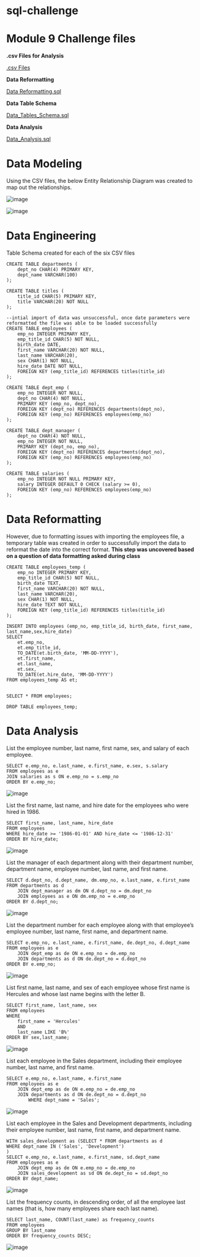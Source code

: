 # sql-challenge

# Module 9 Challenge files

**.csv Files for Analysis**

[.csv Files](https://static.bc-edx.com/data/dl-1-2/m9/lms/starter/Starter_Code.zip)

**Data Reformatting**

[Data Reformatting.sql](https://github.com/BryanCarney/sql-challenge/blob/main/data_formatting.sql)

**Data Table Schema**

[Data_Tables_Schema.sql](https://github.com/BryanCarney/sql-challenge/blob/main/data_tables_schema.sql)

**Data Analysis**

[Data_Analysis.sql](https://github.com/BryanCarney/sql-challenge/blob/main/data_analysis.sql)

# Data Modeling

Using the CSV files, the below Entity Relationship Diagram was created to map out the relationships.

![image](https://github.com/user-attachments/assets/922b5ded-0c26-411d-8236-14859414197b)

![image](https://github.com/user-attachments/assets/322627d1-df84-43f2-a575-dfaa8df0fc0e)

# Data Engineering

Table Schema created for each of the six CSV files

    CREATE TABLE departments (
        dept_no CHAR(4) PRIMARY KEY,
        dept_name VARCHAR(100)
    );
    
    CREATE TABLE titles (
        title_id CHAR(5) PRIMARY KEY,
        title VARCHAR(20) NOT NULL
    );
    
    --intial import of data was unsuccessful, once date parameters were reformatted the file was able to be loaded successfully
    CREATE TABLE employees (
        emp_no INTEGER PRIMARY KEY,
        emp_title_id CHAR(5) NOT NULL,
        birth_date DATE, 
        first_name VARCHAR(20) NOT NULL,
        last_name VARCHAR(20),
        sex CHAR(1) NOT NULL,
        hire_date DATE NOT NULL,
        FOREIGN KEY (emp_title_id) REFERENCES titles(title_id)
    );
    
    CREATE TABLE dept_emp (
        emp_no INTEGER NOT NULL,
        dept_no CHAR(4) NOT NULL,
        PRIMARY KEY (emp_no, dept_no),
        FOREIGN KEY (dept_no) REFERENCES departments(dept_no),
        FOREIGN KEY (emp_no) REFERENCES employees(emp_no)
    );
    
    CREATE TABLE dept_manager (
        dept_no CHAR(4) NOT NULL,
        emp_no INTEGER NOT NULL,
        PRIMARY KEY (dept_no, emp_no),
        FOREIGN KEY (dept_no) REFERENCES departments(dept_no),
        FOREIGN KEY (emp_no) REFERENCES employees(emp_no)
    );
    
    CREATE TABLE salaries (
        emp_no INTEGER NOT NULL PRIMARY KEY, 
        salary INTEGER DEFAULT 0 CHECK (salary >= 0), 
        FOREIGN KEY (emp_no) REFERENCES employees(emp_no)
    );

# Data Reformatting 

However, due to formatting issues with importing the employees file, a temporary table was created in order to successfully import the data to reformat the date into the correct format. **This step was uncovered based on a question of data formatting asked during class**

    CREATE TABLE employees_temp (
        emp_no INTEGER PRIMARY KEY,
        emp_title_id CHAR(5) NOT NULL,
        birth_date TEXT, 
        first_name VARCHAR(20) NOT NULL,
        last_name VARCHAR(20),
        sex CHAR(1) NOT NULL,
        hire_date TEXT NOT NULL,
        FOREIGN KEY (emp_title_id) REFERENCES titles(title_id)
    );
    
    INSERT INTO employees (emp_no, emp_title_id, birth_date, first_name, last_name,sex,hire_date)
    SELECT 
    	et.emp_no, 
    	et.emp_title_id, 
    	TO_DATE(et.birth_date, 'MM-DD-YYYY'),
    	et.first_name, 
    	et.last_name,
    	et.sex,
    	TO_DATE(et.hire_date, 'MM-DD-YYYY')
    FROM employees_temp AS et;
    
    
    SELECT * FROM employees;
    
    DROP TABLE employees_temp;

# Data Analysis

List the employee number, last name, first name, sex, and salary of each employee.

    SELECT e.emp_no, e.last_name, e.first_name, e.sex, s.salary
    FROM employees as e    	
    JOIN salaries as s ON e.emp_no = s.emp_no    
    ORDER BY e.emp_no;

![image](https://github.com/user-attachments/assets/552c8926-1c60-429c-b2ae-a93cdeb9ce76)

List the first name, last name, and hire date for the employees who were hired in 1986.

    SELECT first_name, last_name, hire_date
    FROM employees
    WHERE hire_date >= '1986-01-01' AND hire_date <= '1986-12-31'
    ORDER BY hire_date;

![image](https://github.com/user-attachments/assets/f4fccaa5-6b29-4516-bdab-ba265bd9f190)

List the manager of each department along with their department number, department name, employee number, last name, and first name.

    SELECT d.dept_no, d.dept_name, dm.emp_no, e.last_name, e.first_name
    FROM departments as d
    	JOIN dept_manager as dm ON d.dept_no = dm.dept_no
    	JOIN employees as e ON dm.emp_no = e.emp_no
    ORDER BY d.dept_no;

![image](https://github.com/user-attachments/assets/4534dda8-85de-4b80-980e-1ff1b830ebbd)

List the department number for each employee along with that employee’s employee number, last name, first name, and department name.

    SELECT e.emp_no, e.last_name, e.first_name, de.dept_no, d.dept_name
    FROM employees as e
    	JOIN dept_emp as de ON e.emp_no = de.emp_no
    	JOIN departments as d ON de.dept_no = d.dept_no
    ORDER BY e.emp_no;

![image](https://github.com/user-attachments/assets/70d2b6c6-bf7b-4b99-a0c0-896709e3c4df)

List first name, last name, and sex of each employee whose first name is Hercules and whose last name begins with the letter B.

    SELECT first_name, last_name, sex 
    FROM employees 
    WHERE 
    	first_name = 'Hercules'
    	AND
    	last_name LIKE 'B%'
    ORDER BY sex,last_name;

![image](https://github.com/user-attachments/assets/97f28d3f-2cd4-461d-95c8-b57b7632ba76)

List each employee in the Sales department, including their employee number, last name, and first name.

    SELECT e.emp_no, e.last_name, e.first_name
    FROM employees as e
    	JOIN dept_emp as de ON e.emp_no = de.emp_no
    	JOIN departments as d ON de.dept_no = d.dept_no
    		WHERE dept_name = 'Sales';

![image](https://github.com/user-attachments/assets/41b869a8-82fb-45f5-a62a-b8673c406258)

List each employee in the Sales and Development departments, including their employee number, last name, first name, and department name.

    WITH sales_development as (SELECT * FROM departments as d
    WHERE dept_name IN ('Sales', 'Development')
    )
    SELECT e.emp_no, e.last_name, e.first_name, sd.dept_name
    FROM employees as e
    	JOIN dept_emp as de ON e.emp_no = de.emp_no
    	JOIN sales_development as sd ON de.dept_no = sd.dept_no
    ORDER BY dept_name;

![image](https://github.com/user-attachments/assets/bf0a71ba-e935-4015-9a65-55e3313ba4eb)

List the frequency counts, in descending order, of all the employee last names (that is, how many employees share each last name).

    SELECT last_name, COUNT(last_name) as frequency_counts
    FROM employees 
    GROUP BY last_name
    ORDER BY frequency_counts DESC;

![image](https://github.com/user-attachments/assets/21c5c35b-d7da-4c3a-8c82-668b48d9dc6d)
